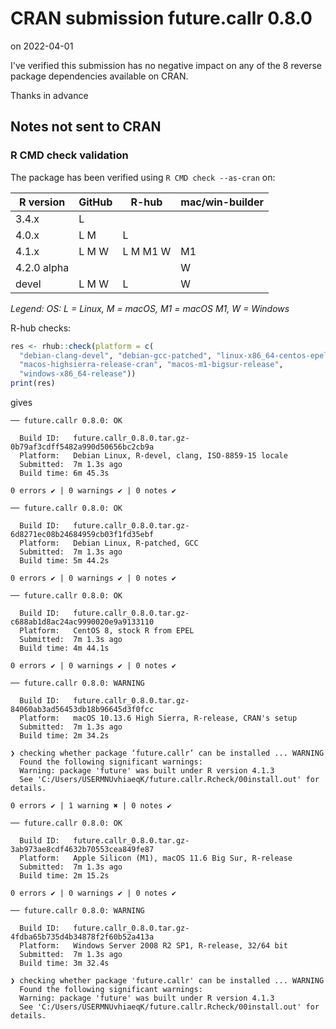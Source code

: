 # CRAN submission future.callr 0.8.0

on 2022-04-01

I've verified this submission has no negative impact on any of the 8 reverse package dependencies available on CRAN.

Thanks in advance


## Notes not sent to CRAN

### R CMD check validation

The package has been verified using `R CMD check --as-cran` on:

| R version     | GitHub | R-hub    | mac/win-builder |
| ------------- | ------ | -------- | --------------- |
| 3.4.x         | L      |          |                 |
| 4.0.x         | L M    | L        |                 |
| 4.1.x         | L M W  | L M M1 W | M1              |
| 4.2.0 alpha   |        |          |    W            |
| devel         | L M W  | L        |    W            |

*Legend: OS: L = Linux, M = macOS, M1 = macOS M1, W = Windows*


R-hub checks:

```r
res <- rhub::check(platform = c(
  "debian-clang-devel", "debian-gcc-patched", "linux-x86_64-centos-epel",
  "macos-highsierra-release-cran", "macos-m1-bigsur-release",
  "windows-x86_64-release"))
print(res)
```

gives

```
── future.callr 0.8.0: OK

  Build ID:   future.callr_0.8.0.tar.gz-0b79af3cdff5482a990d50656bc2cb9a
  Platform:   Debian Linux, R-devel, clang, ISO-8859-15 locale
  Submitted:  7m 1.3s ago
  Build time: 6m 45.3s

0 errors ✔ | 0 warnings ✔ | 0 notes ✔

── future.callr 0.8.0: OK

  Build ID:   future.callr_0.8.0.tar.gz-6d8271ec08b24684959cb03f1fd35ebf
  Platform:   Debian Linux, R-patched, GCC
  Submitted:  7m 1.3s ago
  Build time: 5m 44.2s

0 errors ✔ | 0 warnings ✔ | 0 notes ✔

── future.callr 0.8.0: OK

  Build ID:   future.callr_0.8.0.tar.gz-c688ab1d8ac24ac9990020e9a9133110
  Platform:   CentOS 8, stock R from EPEL
  Submitted:  7m 1.3s ago
  Build time: 4m 44.1s

0 errors ✔ | 0 warnings ✔ | 0 notes ✔

── future.callr 0.8.0: WARNING

  Build ID:   future.callr_0.8.0.tar.gz-84060ab3ad56453db18b96645d3f0fcc
  Platform:   macOS 10.13.6 High Sierra, R-release, CRAN's setup
  Submitted:  7m 1.3s ago
  Build time: 2m 34.2s

❯ checking whether package ‘future.callr’ can be installed ... WARNING
  Found the following significant warnings:
  Warning: package 'future' was built under R version 4.1.3
  See 'C:/Users/USERMNUvhiaeqK/future.callr.Rcheck/00install.out' for details.

0 errors ✔ | 1 warning ✖ | 0 notes ✔

── future.callr 0.8.0: OK

  Build ID:   future.callr_0.8.0.tar.gz-3ab973ae8cdf4632b70553cea849fe87
  Platform:   Apple Silicon (M1), macOS 11.6 Big Sur, R-release
  Submitted:  7m 1.3s ago
  Build time: 2m 15.2s

0 errors ✔ | 0 warnings ✔ | 0 notes ✔

── future.callr 0.8.0: WARNING

  Build ID:   future.callr_0.8.0.tar.gz-4fdba65b735d4b34878f2f60b52a413a
  Platform:   Windows Server 2008 R2 SP1, R-release, 32/64 bit
  Submitted:  7m 1.3s ago
  Build time: 3m 32.4s

❯ checking whether package 'future.callr' can be installed ... WARNING
  Found the following significant warnings:
  Warning: package 'future' was built under R version 4.1.3
  See 'C:/Users/USERMNUvhiaeqK/future.callr.Rcheck/00install.out' for details.
```

